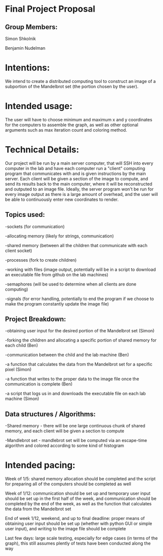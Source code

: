 # Final Project Proposal

## Group Members:

Simon Shkolnik

Benjamin Nudelman
       
# Intentions:

We intend to create a distributed computing tool to construct an image of a subportion of the Mandelbrot set (the portion chosen by the user).
    
# Intended usage:

The user will have to choose minimum and maximum x and y coordinates for the computers to assemble the graph, as well as other optional arguments such as max iteration count and coloring method.
  
# Technical Details:

Our project will be run by a main server computer, that will SSH into every computer in the lab and have each computer run a "client" computing program that communicates with and is given instructions by the main server. Each client will be given a section of the image to compute, and send its results back to the main computer, where it will be reconstructed and outputed to an image file. Ideally, the server program won't be run for every image output as there is a large amount of overhead, and the user will be able to continuously enter new coordinates to render.

## Topics used:

-sockets (for communication)

-allocating memory (likely for strings, communication)

-shared memory (between all the children that communicate with each client socket)

-processes (fork to create children)

-working with files (image output, potentially will be in a script to download an executable file from github on the lab machines)

-semaphores (will be used to determine when all clients are done computing)

-signals (for error handling, potentially to end the program if we choose to make the program constantly update the image file)

## Project Breakdown:

-obtaining user input for the desired portion of the Mandelbrot set (Simon)

-forking the children and allocating a specific portion of shared memory for each child (Ben)

-communication between the child and the lab machine (Ben)

-a function that calculates the data from the Mandelbrot set for a specific pixel (Simon)

-a function that writes to the proper data to the image file once the communication is complete (Ben)

-a script that logs us in and downloads the executable file on each lab machine (Simon)
  
## Data structures / Algorithms:

-Shared memory - there will be one large continuous chunk of shared memory, and each client will be given a section to compute

-Mandlebrot set - mandlebrot set will be computed via an escape-time algorithm and colored according to some kind of histogram

# Intended pacing:

Week of 1/5: shared memory allocation should be completed and the script for preparing all of the computers should be completed as well

Week of 1/12: communication should be set up and temporary user input should be set up in the first half of the week, and communication should be completed by the end of the week, as well as the function that calculates the data from the Mandelbrot set

End of week 1/12, weekend, and up to final deadline: proper means of obtaining user input should be set up (whether with python GUI or simple user input), and writing to the image file should be complete

Last few days: large scale testing, especially for edge cases (in terms of the graph), this still assumes plently of tests have been conducted along the way
